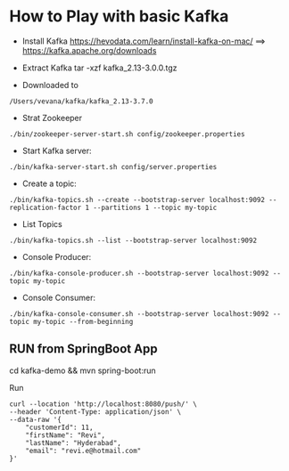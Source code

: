 
# How to Play with basic Kafka 


- Install Kafka
https://hevodata.com/learn/install-kafka-on-mac/ ==> https://kafka.apache.org/downloads

- Extract Kafka
tar -xzf kafka_2.13-3.0.0.tgz 

- Downloaded to 
```
/Users/vevana/kafka/kafka_2.13-3.7.0
```

- Strat Zookeeper
```
./bin/zookeeper-server-start.sh config/zookeeper.properties
```

- Start Kafka server:
```
./bin/kafka-server-start.sh config/server.properties
```

- Create a topic:
```
./bin/kafka-topics.sh --create --bootstrap-server localhost:9092 --replication-factor 1 --partitions 1 --topic my-topic
```

- List Topics
```
./bin/kafka-topics.sh --list --bootstrap-server localhost:9092
```

- Console Producer:
```
./bin/kafka-console-producer.sh --bootstrap-server localhost:9092 --topic my-topic
```


- Console Consumer:
```
./bin/kafka-console-consumer.sh --bootstrap-server localhost:9092 --topic my-topic --from-beginning
```


RUN from SpringBoot App
--
cd kafka-demo && mvn spring-boot:run 

Run
```
curl --location 'http://localhost:8080/push/' \
--header 'Content-Type: application/json' \
--data-raw '{
    "customerId": 11,
    "firstName": "Revi",
    "lastName": "Hyderabad",
    "email": "revi.e@hotmail.com"
}'
```